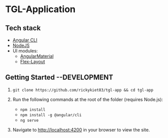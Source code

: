 # TGL-Application

## Tech stack

- [Angular CLI][cli]
- [NodeJS][nodejs]
- UI modules:
  - [AngularMaterial][angular-material]
  - [Flex-Layout][angular-flex-layout]

[cli]: https://cli.angular.io/
[nodejs]: https://nodejs.org/
[angular-material]: https://material.angular.io/
[angular-flex-layout]: https://github.com/angular/flex-layout/

## Getting Started --DEVELOPMENT

1. `git clone https://github.com/rickykiet83/tgl-app && cd tgl-app`
2. Run the following commands at the root of the folder (requires Node.js):
   - `npm install`
   - `npm install -g @angular/cli`
   - `ng serve`

3. Navigate to <http://localhost:4200> in your browser to view the site.